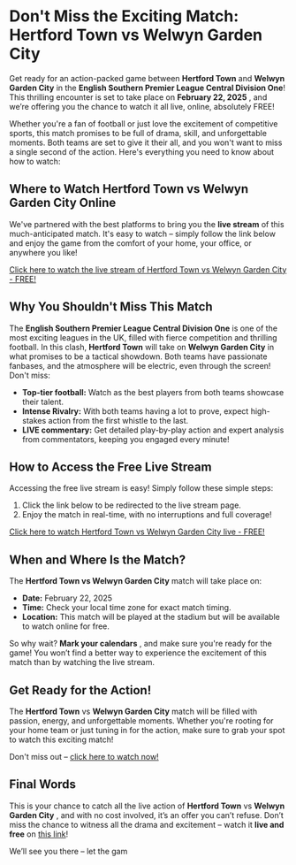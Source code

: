 # Don't Miss the Exciting Match: Hertford Town vs Welwyn Garden City

Get ready for an action-packed game between **Hertford Town** and **Welwyn Garden City** in the **English Southern Premier League Central Division One**! This thrilling encounter is set to take place on **February 22, 2025** , and we’re offering you the chance to watch it all live, online, absolutely FREE!

Whether you're a fan of football or just love the excitement of competitive sports, this match promises to be full of drama, skill, and unforgettable moments. Both teams are set to give it their all, and you won't want to miss a single second of the action. Here's everything you need to know about how to watch:

## Where to Watch Hertford Town vs Welwyn Garden City Online

We've partnered with the best platforms to bring you the **live stream** of this much-anticipated match. It's easy to watch – simply follow the link below and enjoy the game from the comfort of your home, your office, or anywhere you like!

[Click here to watch the live stream of Hertford Town vs Welwyn Garden City - FREE!](https://tinyurl.com/livestreamfreeo?st=Hertford+Town+vs+Welwyn+Garden+City&si=gh)

## Why You Shouldn't Miss This Match

The **English Southern Premier League Central Division One** is one of the most exciting leagues in the UK, filled with fierce competition and thrilling football. In this clash, **Hertford Town** will take on **Welwyn Garden City** in what promises to be a tactical showdown. Both teams have passionate fanbases, and the atmosphere will be electric, even through the screen! Don't miss:

- **Top-tier football:** Watch as the best players from both teams showcase their talent.
- **Intense Rivalry:** With both teams having a lot to prove, expect high-stakes action from the first whistle to the last.
- **LIVE commentary:** Get detailed play-by-play action and expert analysis from commentators, keeping you engaged every minute!

## How to Access the Free Live Stream

Accessing the free live stream is easy! Simply follow these simple steps:

1. Click the link below to be redirected to the live stream page.
2. Enjoy the match in real-time, with no interruptions and full coverage!

[Click here to watch Hertford Town vs Welwyn Garden City live - FREE!](https://tinyurl.com/livestreamfreeo?st=Hertford+Town+vs+Welwyn+Garden+City&si=gh)

## When and Where Is the Match?

The **Hertford Town vs Welwyn Garden City** match will take place on:

- **Date:** February 22, 2025
- **Time:** Check your local time zone for exact match timing.
- **Location:** This match will be played at the stadium but will be available to watch online for free.

So why wait? **Mark your calendars** , and make sure you're ready for the game! You won’t find a better way to experience the excitement of this match than by watching the live stream.

## Get Ready for the Action!

The **Hertford Town** vs **Welwyn Garden City** match will be filled with passion, energy, and unforgettable moments. Whether you're rooting for your home team or just tuning in for the action, make sure to grab your spot to watch this exciting match!

Don't miss out – [click here to watch now!](https://tinyurl.com/livestreamfreeo?st=Hertford+Town+vs+Welwyn+Garden+City&si=gh)

## Final Words

This is your chance to catch all the live action of **Hertford Town** vs **Welwyn Garden City** , and with no cost involved, it’s an offer you can’t refuse. Don’t miss the chance to witness all the drama and excitement – watch it **live and free** on [this link](https://tinyurl.com/livestreamfreeo?st=Hertford+Town+vs+Welwyn+Garden+City&si=gh)!

We’ll see you there – let the gam
